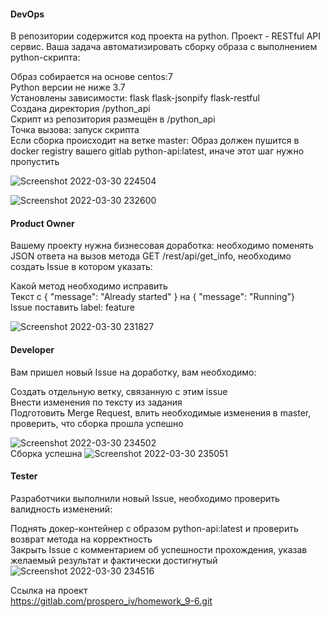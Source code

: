 #### DevOps  
В репозитории содержится код проекта на python. Проект - RESTful API сервис. Ваша задача автоматизировать сборку образа с выполнением python-скрипта:  

Образ собирается на основе centos:7  
Python версии не ниже 3.7  
Установлены зависимости: flask flask-jsonpify flask-restful  
Создана директория /python_api  
Скрипт из репозитория размещён в /python_api  
Точка вызова: запуск скрипта  
Если сборка происходит на ветке master: Образ должен пушится в docker registry вашего gitlab python-api:latest, иначе этот шаг нужно пропустить  

![Screenshot 2022-03-30 224504](https://user-images.githubusercontent.com/87374285/160845596-727efc97-c2bd-49b5-9c74-1ba7298aba00.png)  

![Screenshot 2022-03-30 232600](https://user-images.githubusercontent.com/87374285/160845348-0cd40ca7-2995-46f3-a922-1dd9977dfe29.png)  

#### Product Owner  
Вашему проекту нужна бизнесовая доработка: необходимо поменять JSON ответа на вызов метода GET /rest/api/get_info, необходимо создать Issue в котором указать:  

Какой метод необходимо исправить  
Текст с { "message": "Already started" } на { "message": "Running"}  
Issue поставить label: feature  

![Screenshot 2022-03-30 231827](https://user-images.githubusercontent.com/87374285/160843823-d9153143-576b-45ef-b895-d43cf7cddfe5.png)  

#### Developer  
Вам пришел новый Issue на доработку, вам необходимо:  

Создать отдельную ветку, связанную с этим issue  
Внести изменения по тексту из задания  
Подготовить Merge Request, влить необходимые изменения в master, проверить, что сборка прошла успешно  

![Screenshot 2022-03-30 234502](https://user-images.githubusercontent.com/87374285/160849375-7509e5bc-0cd2-420c-bdd6-edb13c0de687.png)  
Сборка успешна
![Screenshot 2022-03-30 235051](https://user-images.githubusercontent.com/87374285/160850649-d42b3df2-4bf6-47bf-be03-550f11c9c925.png)  

#### Tester  
Разработчики выполнили новый Issue, необходимо проверить валидность изменений:  

Поднять докер-контейнер с образом python-api:latest и проверить возврат метода на корректность  
Закрыть Issue с комментарием об успешности прохождения, указав желаемый результат и фактически достигнутый  
![Screenshot 2022-03-30 234516](https://user-images.githubusercontent.com/87374285/160849415-fed08c89-4aca-4bb4-b80a-123c83c09723.png)  

Ссылка на проект  
https://gitlab.com/prospero_iv/homework_9-6.git  




